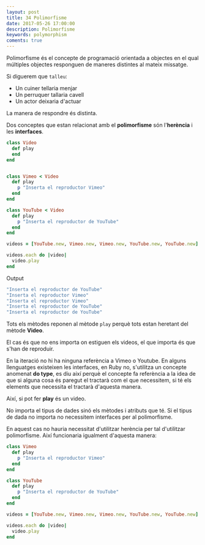 ```yaml
---
layout: post
title: 34 Polimorfisme
date: 2017-05-26 17:00:00
description: Polimorfisme
keywords: polymorphism
coments: true
---
```


Polimorfisme és el concepte de programació orientada a objectes en el qual múltiples objectes responguen de maneres distintes al mateix missatge.

Si diguerem que `talleu`:

- Un cuiner tellaria menjar
- Un perruquer tallaria cavell
- Un actor deixaria d'actuar

La manera de respondre és distinta.

Dos conceptes que estan relacionat amb el **polimorfisme** són l'**herència** i les **interfaces**.

```ruby
class Video
  def play
  end
end


class Vimeo < Video
  def play
    p "Inserta el reproductor Vimeo"
  end
end

class YouTube < Video
  def play
    p "Inserta el reproductor de YouTube"
  end
end

videos = [YouTube.new, Vimeo.new, Vimeo.new, YouTube.new, YouTube.new]

videos.each do |video|
  video.play
end
```

Output

```ruby
"Inserta el reproductor de YouTube"
"Inserta el reproductor Vimeo"
"Inserta el reproductor Vimeo"
"Inserta el reproductor de YouTube"
"Inserta el reproductor de YouTube"
```

Tots els mètodes reponen al mètode `play` perquè tots estan heretant del mètode **Video**.

El cas és que no ens importa on estiguen els videos, el que importa és que s'han de reproduir.

En la iteració no hi ha ninguna referència a Vimeo o Youtube. En alguns llenguatges existeixen les interfaces, en Ruby no, s'utilitza un concepte anomenat **do type**, es diu així perquè el concepte fa referència a la idea de que si alguna cosa és paregut el tractarà com el que necessitem, si té els elements que necessita el tractarà d'aquesta manera.

Així, si pot fer **play** és un video.

No importa el tipus de dades sinó els mètodes i atributs que té. Si el tipus de dada no importa no necessitem interfaces per al polimorfisme.

En aquest cas no hauria necessitat d'utilitzar herència per tal d'utilitzar polimorfisme. Així funcionaria igualment d'aquesta manera:

```ruby
class Vimeo 
  def play
    p "Inserta el reproductor Vimeo"
  end
end

class YouTube 
  def play
    p "Inserta el reproductor de YouTube"
  end
end

videos = [YouTube.new, Vimeo.new, Vimeo.new, YouTube.new, YouTube.new]

videos.each do |video|
  video.play
end
```


